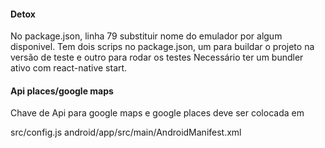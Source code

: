 #### Detox
No package.json, linha 79 substituir nome do emulador por algum disponivel.
Tem dois scrips no package.json, um para buildar o projeto na versão de teste e outro para rodar os testes
Necessário ter um bundler ativo com react-native start.

#### Api places/google maps
Chave de Api para google maps e google places deve ser colocada em

src/config.js
android/app/src/main/AndroidManifest.xml